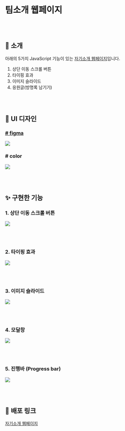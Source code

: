 # 팀소개 웹페이지

<br /><br />

## 🍦 소개

아래의 5가지 JavaScript 기능이 있는 [자기소개 웹페이지](https://)입니다.

1. 상단 이동 스크롤 버튼
2. 타이핑 효과
3. 이미지 슬라이드
4. 응원글(방명록 남기기)

<br /><br />

## 💄 UI 디자인

### <a href="https://www.figma.com/file/MojL8MTbvNDYMHp6WHs2ta/Untitled?type=design&node-id=169-7&mode=design"># figma</a>

![](https://velog.velcdn.com/images/hye_rin/post/0985d225-a4ec-4d56-89f6-b180a0ee53ad/image.png)

### # color

![](https://velog.velcdn.com/images/hye_rin/post/79c226b2-8929-402a-8468-0970c668567f/image.png)

<br><br>

## ✨ 구현한 기능

### 1. 상단 이동 스크롤 버튼

![](https://velog.velcdn.com/images/hye_rin/post/3b7e51fe-f2b0-4055-bfa3-34dcfaf1e0cc/image.gif)

<br><br>

### 2. 타이핑 효과

![](https://velog.velcdn.com/images/hye_rin/post/8b167f04-d7c0-4b4f-8a0e-c6c357a54a97/image.gif)

<br><br>

### 3. 이미지 슬라이드

![](https://velog.velcdn.com/images/hye_rin/post/59737fb2-5afa-4242-bec9-74b8fe65c9fe/image.gif)

<br><br>

### 4. 모달창

![](https://velog.velcdn.com/images/hye_rin/post/17dfe9ee-c92f-4191-9dfa-3849464efe13/image.gif)

<br><br>

### 5. 진행바 (Progress bar)

![](https://velog.velcdn.com/images/hye_rin/post/37cc1286-e4ae-41da-a2f4-64c93742ab18/image.gif)

<br><br>

## 🔗 배포 링크

[자기소개 웹페이지](https://hyerrin.github.io/portfolio/)

<br><br>
